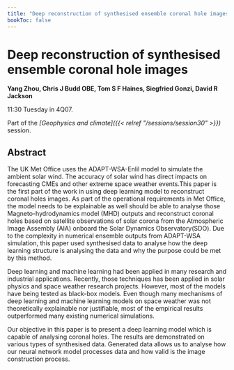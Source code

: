 ```yaml
---
title: "Deep reconstruction of synthesised ensemble coronal hole images"
bookToc: false
---
```


# Deep reconstruction of synthesised ensemble coronal hole images

**Yang Zhou, Chris J Budd OBE, Tom S F Haines, Siegfried Gonzi, David R Jackson**

11:30 Tuesday in 4Q07.

Part of the *[Geophysics and climate]({{< relref "/sessions/session30" >}})* session.

## Abstract

The UK Met Office uses the ADAPT-WSA-Enlil model to  simulate the ambient solar wind. The accuracy of solar wind has direct impacts on forecasting CMEs and other extreme space weather events.This paper is the first part of the work in using deep learning model to reconstruct coronal holes images. As part of the operational requirements in Met Office, the model needs to be explainable as well should be able to analyse those Magneto-hydrodynamics model (MHD) outputs and reconstruct coronal holes based on satellite observations of solar corona from the Atmospheric Image Assembly (AIA) onboard the Solar Dynamics Observatory(SDO). Due to the complexity in numerical ensemble outputs from ADAPT-WSA simulation, this paper used synthesised data to analyse how the deep learning structure is analysing the data and why the purpose could be met by this method. 

Deep learning and machine learning had been applied in many research and industrial applications. Recently, those techniques has been applied in solar physics and space weather research projects. However, most of the models have being tested as black-box models. Even though many mechanisms of deep learning and machine learning models on space weather was not theoretically explainable nor justifiable, most of the empirical results outperformed many existing numerical simulations. 
  
Our objective in this paper is to present a deep learning model which is capable of analysing coronal holes.  The results are demonstrated on various types of synthesised data. Generated data allows us to analyse how our neural network model processes data and how valid is the image construction process.


